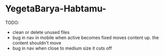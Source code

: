 # YegetaBarya-Habtamu-

TODO:
- clean or delete unused files
- bug in nav in mobile when active becomes fixed moves content up. the content shouldn't move
- bug in nav when close to medium size it cuts off
